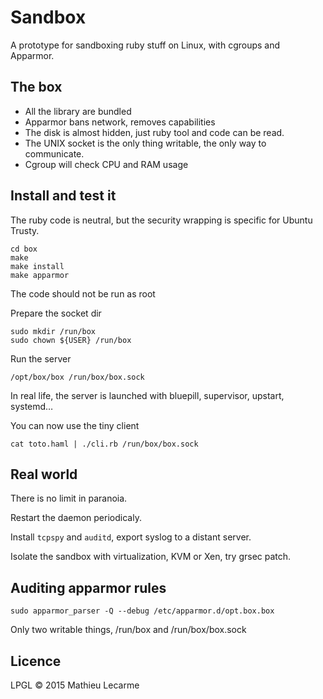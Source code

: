 Sandbox
=======

A prototype for sandboxing ruby stuff on Linux, with cgroups and Apparmor.

The box
-------

 * All the library are bundled
 * Apparmor bans network, removes capabilities
 * The disk is almost hidden, just ruby tool and code can be read.
 * The UNIX socket is the only thing writable, the only way to communicate.
 * Cgroup will check CPU and RAM usage

Install and test it
-------------------

The ruby code is neutral, but the security wrapping is specific for Ubuntu Trusty.

    cd box
    make
    make install
    make apparmor

The code should not be run as root

Prepare the socket dir

    sudo mkdir /run/box
    sudo chown ${USER} /run/box

Run the server

    /opt/box/box /run/box/box.sock

In real life, the server is launched with bluepill, supervisor, upstart, systemd…

You can now use the tiny client

    cat toto.haml | ./cli.rb /run/box/box.sock

Real world
----------

There is no limit in paranoia.

Restart the daemon periodicaly.

Install `tcpspy` and `auditd`, export syslog to a distant server.

Isolate the sandbox with virtualization, KVM or Xen, try grsec patch.

Auditing apparmor rules
-----------------------

    sudo apparmor_parser -Q --debug /etc/apparmor.d/opt.box.box

Only two writable things, /run/box and /run/box/box.sock

Licence
-------

LPGL © 2015 Mathieu Lecarme
